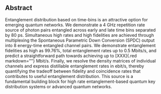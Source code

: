 ## Abstract

Entanglement distribution based on time-bins is an attractive option for emerging quantum networks. We demonstrate a 4 GHz repetition rate source of photon pairs entangled across early and late time bins separated by 80 ps. Simultaneous high rates and high fidelities are achieved through multiplexing the Spontaneous Parametric Down Conversion (SPDC) output into 8 energy-time entangled channel pairs. We demonstrate entanglement fidelities as high as 99.76%, total entanglement rates up to 0.5 Mbits/s, and predict a straightforward path towards achieving up to </span> [XXX]{.red markdown=""} Mbit/s. Finally, we resolve the density matrices of individual channels and express distillable entanglement rates in ebit/s, thereby quantifying the tradeoff between fidelity and coincidence rates that contributes to useful entanglement distribution. This source is a fundamental building block for high rate entanglement-based quantum key distribution systems or advanced quantum networks.
